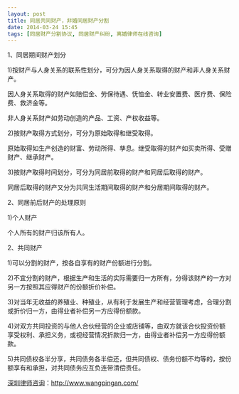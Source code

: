 ```yaml
---
layout: post
title: 同居共同财产，非婚同居财产分割
date: 2014-03-24 15:45
tags: [同居财产分割协议, 同居财产纠纷, 离婚律师在线咨询]
---
```

1、同居期间财产划分

1)按财产与人身关系的联系性划分，可分为因人身关系取得的财产和非人身关系财产。

因人身关系取得的财产如赔偿金、劳保待遇、怃恤金、转业安置费、医疗费、保险费、救济金等。

非人身关系财产如劳动创造的产品、工资、产权收益等。

2)按财产取得方式划分，可分为原始取得和继受取得。

原始取得如生产创造的财富、劳动所得、孳息。继受取得的财产如买卖所得、受赠财产、继承财产。

3)按财产取得时间划分，可分为同居前取得的财产和同居后取得的财产。

同居后取得的财产又分为共同生活期间取得的财产和分居期间取得的财产。

2、同居前后财产的处理原则

1)个人财产

个人所有的财产归该所有人。

2、共同财产

1)可以分割的财产，按各自享有的财产份额进行分割。

2)不宜分割的财产，根据生产和生活的实际需要归一方所有，分得该财产的一方对另一方按照其应得财产的份额折价补偿。

3)对当年无收益的养殖业、种殖业，从有利于发展生产和经营管理考虑，合理分割或折价归一方，由得业者补偿另一方应得份额款。

4)对双方共同投资的与他人合伙经营的企业或店铺等，由双方就该合伙投资份额享受权利、承担义务，或视经营情况折款归一方，由得业者补偿另一方应得份额款。

5)共同债权各半分享，共同债务各半偿还，但共同债权、债务份额不均等的，按份额享有和承担，对共同债务应互负连带清偿责任。

<a href="http://www.wangpingan.com/">深圳律师咨询</a>：<a href="http://www.wangpingan.com/">http://www.wangpingan.com/</a>

